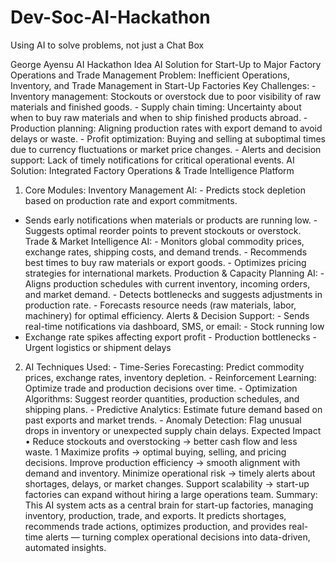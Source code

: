 # Dev-Soc-AI-Hackathon
Using AI to solve problems, not just a Chat Box

George Ayensu AI Hackathon Idea AI Solution for Start-Up to Major Factory Operations and Trade
Management
 Problem: Inefficient Operations, Inventory, and Trade Management in Start-Up
Factories
Key Challenges: - Inventory management: Stockouts or overstock due to poor visibility of raw materials
and finished goods. - Supply chain timing: Uncertainty about when to buy raw materials and when to ship
finished products abroad. - Production planning: Aligning production rates with export demand to avoid
delays or waste. - Profit optimization: Buying and selling at suboptimal times due to currency fluctuations
or market price changes. - Alerts and decision support: Lack of timely notifications for critical operational
events.
 AI Solution: Integrated Factory Operations & Trade Intelligence Platform
1. Core Modules:
Inventory Management AI: - Predicts stock depletion based on production rate and export commitments.
- Sends early notifications when materials or products are running low. - Suggests optimal reorder points to
prevent stockouts or overstock.
Trade & Market Intelligence AI: - Monitors global commodity prices, exchange rates, shipping costs, and
demand trends. - Recommends best times to buy raw materials or export goods. - Optimizes pricing
strategies for international markets.
Production & Capacity Planning AI: - Aligns production schedules with current inventory, incoming orders,
and market demand. - Detects bottlenecks and suggests adjustments in production rate. - Forecasts
resource needs (raw materials, labor, machinery) for optimal efficiency.
Alerts & Decision Support: - Sends real-time notifications via dashboard, SMS, or email: - Stock running low
- Exchange rate spikes affecting export profit - Production bottlenecks - Urgent logistics or shipment delays
2. AI Techniques Used: - Time-Series Forecasting: Predict commodity prices, exchange rates, inventory
depletion. - Reinforcement Learning: Optimize trade and production decisions over time. - Optimization
Algorithms: Suggest reorder quantities, production schedules, and shipping plans. - Predictive Analytics:
Estimate future demand based on past exports and market trends. - Anomaly Detection: Flag unusual
drops in inventory or unexpected supply chain delays.
 Expected Impact
• Reduce stockouts and overstocking → better cash flow and less waste.
1
Maximize profits → optimal buying, selling, and pricing decisions.
Improve production efficiency → smooth alignment with demand and inventory.
Minimize operational risk → timely alerts about shortages, delays, or market changes.
Support scalability → start-up factories can expand without hiring a large operations team.
Summary: This AI system acts as a central brain for start-up factories, managing inventory, production,
trade, and exports. It predicts shortages, recommends trade actions, optimizes production, and provides
real-time alerts — turning complex operational decisions into data-driven, automated insights.

